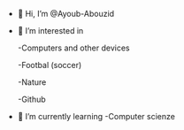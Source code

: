 - 👋 Hi, I’m @Ayoub-Abouzid
- 👀 I’m interested in
  
  -Computers and other devices

  -Footbal (soccer)

  -Nature

  -Github
  
- 🌱 I’m currently learning
   -Computer scienze
  

<!---
Ayoub-Abouzid/Ayoub-Abouzid is a ✨ special ✨ repository because its `README.md` (this file) appears on your GitHub profile.
You can click the Preview link to take a look at your changes.
--->
